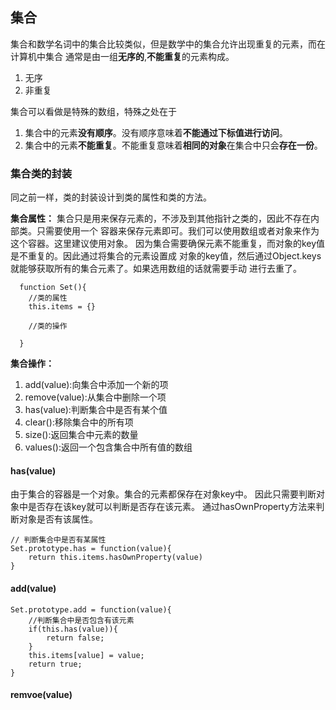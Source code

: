 ## 集合

集合和数学名词中的集合比较类似，但是数学中的集合允许出现重复的元素，而在计算机中集合
通常是由一组**无序的**,**不能重复**的元素构成。
1. 无序
2. 非重复

集合可以看做是特殊的数组，特殊之处在于
1. 集合中的元素**没有顺序**。没有顺序意味着**不能通过下标值进行访问**。
2. 集合中的元素**不能重复**。不能重复意味着**相同的对象**在集合中只会**存在一份**。

### 集合类的封装
同之前一样，类的封装设计到类的属性和类的方法。

**集合属性：**
集合只是用来保存元素的，不涉及到其他指针之类的，因此不存在内部类。只需要使用一个
容器来保存元素即可。我们可以使用数组或者对象来作为这个容器。这里建议使用对象。
因为集合需要确保元素不能重复，而对象的key值是不重复的。因此通过将集合的元素设置成
对象的key值，然后通过Object.keys就能够获取所有的集合元素了。如果选用数组的话就需要手动
进行去重了。
```
  function Set(){
    //类的属性
    this.items = {}

    //类的操作
    
  }
```

**集合操作：**
1. add(value):向集合中添加一个新的项
2. remove(value):从集合中删除一个项
3. has(value):判断集合中是否有某个值
4. clear():移除集合中的所有项
5. size():返回集合中元素的数量
6. values():返回一个包含集合中所有值的数组

#### has(value)
由于集合的容器是一个对象。集合的元素都保存在对象key中。
因此只需要判断对象中是否存在该key就可以判断是否存在该元素。
通过hasOwnProperty方法来判断对象是否有该属性。
```
// 判断集合中是否有某属性
Set.prototype.has = function(value){
    return this.items.hasOwnProperty(value)
}
```

#### add(value)
```
Set.prototype.add = function(value){
    //判断集合中是否包含有该元素
    if(this.has(value)){
        return false;
    }
    this.items[value] = value; 
    return true;
}
```
#### remvoe(value)